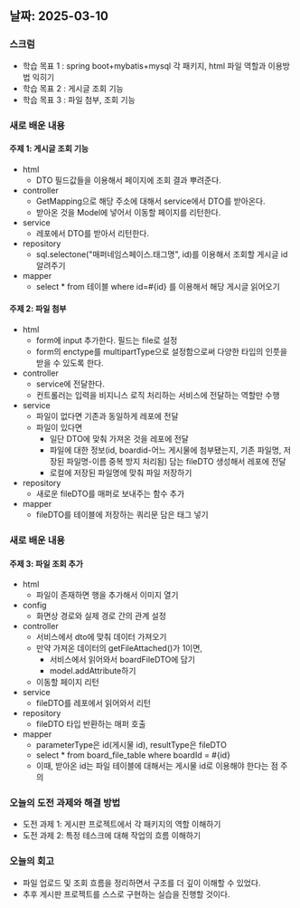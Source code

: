 ## 날짜: 2025-03-10

### 스크럼
- 학습 목표 1 : spring boot+mybatis+mysql 각 패키지, html 파일 역할과 이용방법 익히기
- 학습 목표 2 : 게시글 조회 기능 
- 학습 목표 3 : 파일 첨부, 조회 기능

### 새로 배운 내용
#### 주제 1: 게시글 조회 기능
- html
    - DTO 필드값들을 이용해서 페이지에 조회 결과 뿌려준다.
- controller
    - GetMapping으로 해당 주소에 대해서 service에서 DTO를 받아온다.
    - 받아온 것을 Model에 넣어서 이동할 페이지를 리턴한다.
- service
    - 레포에서 DTO를 받아서 리턴한다.
- repository
    - sql.selectone("매퍼네임스페이스.태그명", id)를 이용해서 조회할 게시글 id 알려주기
- mapper
    - select * from 테이블 where id=#{id} 를 이용해서 해당 게시글 읽어오기

#### 주제 2: 파일 첨부
- html
    - form에 input 추가한다. 필드는 file로 설정
    - form의 enctype를 multipartType으로 설정함으로써 다양한 타입의 인풋을 받을 수 있도록 한다.
- controller
    - service에 전달한다.
    - 컨트롤러는 입력을 비지니스 로직 처리하는 서비스에 전달하는 역할만 수행
- service
    - 파일이 없다면 기존과 동일하게 레포에 전달
    - 파일이 있다면
        - 일단 DTO에 맞춰 가져온 것을 레포에 전달
        - 파일에 대한 정보(id, boardid-어느 게시물에 첨부됐는지, 기존 파일명, 저장된 파일명-이름 중복 방지 처리됨) 담는 fileDTO 생성해서 레포에 전달
        - 로컬에 저장된 파일명에 맞춰 파일 저장하기
- repository
    - 새로운 fileDTO를 매퍼로 보내주는 함수 추가
- mapper
    - fileDTO를 테이블에 저장하는 쿼리문 담은 태그 넣기

### 새로 배운 내용
#### 주제 3: 파일 조회 추가
- html
    - 파일이 존재하면 행을 추가해서 이미지 열기
- config
    - 화면상 경로와 실제 경로 간의 관계 설정
- controller
    - 서비스에서 dto에 맞춰 데이터 가져오기
    - 만약 가져온 데이터의 getFileAttached()가 1이면, 
        - 서비스에서 읽어와서 boardFileDTO에 담기
        - model.addAttribute하기
    - 이동할 페이지 리턴
- service
    - fileDTO를 레포에서 읽어와서 리턴
- repository
    - fileDTO 타입 반환하는 매퍼 호출
- mapper
    - parameterType은 id(게시물 id), resultType은 fileDTO
    - select * from board_file_table where boardId = #{id}
    - 이때, 받아온 id는 파일 테이블에 대해서는 게시물 id로 이용해야 한다는 점 주의

### 오늘의 도전 과제와 해결 방법
- 도전 과제 1: 게시판 프로젝트에서 각 패키지의 역할 이해하기
- 도전 과제 2: 특정 테스크에 대해 작업의 흐름 이해하기

### 오늘의 회고
- 파일 업로드 및 조회 흐름을 정리하면서 구조를 더 깊이 이해할 수 있었다.
- 추후 게시판 프로젝트를 스스로 구현하는 실습을 진행할 것이다.
